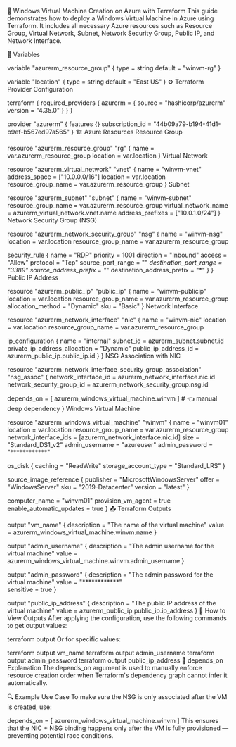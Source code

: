 🚀 Windows Virtual Machine Creation on Azure with Terraform
This guide demonstrates how to deploy a Windows Virtual Machine in Azure using Terraform. It includes all necessary Azure resources such as Resource Group, Virtual Network, Subnet, Network Security Group, Public IP, and Network Interface.

📁 Variables

variable "azurerm_resource_group" {
  type    = string
  default = "winvm-rg"
}

variable "location" {
  type    = string
  default = "East US"
}
⚙️ Terraform Provider Configuration

terraform {
  required_providers {
    azurerm = {
      source  = "hashicorp/azurerm"
      version = "4.35.0"
    }
  }
}

provider "azurerm" {
  features {}
  subscription_id = "44b09a79-b194-41d1-b9ef-b567ed97a565"
}
🏗️ Azure Resources
Resource Group

resource "azurerm_resource_group" "rg" {
  name     = var.azurerm_resource_group
  location = var.location
}
Virtual Network

resource "azurerm_virtual_network" "vnet" {
  name                = "winvm-vnet"
  address_space       = ["10.0.0.0/16"]
  location            = var.location
  resource_group_name = var.azurerm_resource_group
}
Subnet

resource "azurerm_subnet" "subnet" {
  name                 = "winvm-subnet"
  resource_group_name  = var.azurerm_resource_group
  virtual_network_name = azurerm_virtual_network.vnet.name
  address_prefixes     = ["10.0.1.0/24"]
}
Network Security Group (NSG)

resource "azurerm_network_security_group" "nsg" {
  name                = "winvm-nsg"
  location            = var.location
  resource_group_name = var.azurerm_resource_group

  security_rule {
    name                       = "RDP"
    priority                   = 1001
    direction                  = "Inbound"
    access                     = "Allow"
    protocol                   = "Tcp"
    source_port_range          = "*"
    destination_port_range     = "3389"
    source_address_prefix      = "*"
    destination_address_prefix = "*"
  }
}
Public IP Address

resource "azurerm_public_ip" "public_ip" {
  name                = "winvm-publicip"
  location            = var.location
  resource_group_name = var.azurerm_resource_group
  allocation_method   = "Dynamic"
  sku                 = "Basic"
}
Network Interface

resource "azurerm_network_interface" "nic" {
  name                = "winvm-nic"
  location            = var.location
  resource_group_name = var.azurerm_resource_group

  ip_configuration {
    name                          = "internal"
    subnet_id                     = azurerm_subnet.subnet.id
    private_ip_address_allocation = "Dynamic"
    public_ip_address_id          = azurerm_public_ip.public_ip.id
  }
}
NSG Association with NIC

resource "azurerm_network_interface_security_group_association" "nsg_assoc" {
  network_interface_id      = azurerm_network_interface.nic.id
  network_security_group_id = azurerm_network_security_group.nsg.id

  depends_on = [ azurerm_windows_virtual_machine.winvm ] # 👈 manual deep dependency
}
Windows Virtual Machine

resource "azurerm_windows_virtual_machine" "winvm" {
  name                  = "winvm01"
  location              = var.location
  resource_group_name   = var.azurerm_resource_group
  network_interface_ids = [azurerm_network_interface.nic.id]
  size                  = "Standard_DS1_v2"
  admin_username        = "azureuser"
  admin_password        = "************"  

  os_disk {
    caching              = "ReadWrite"
    storage_account_type = "Standard_LRS"
  }

  source_image_reference {
    publisher = "MicrosoftWindowsServer"
    offer     = "WindowsServer"
    sku       = "2019-Datacenter"
    version   = "latest"
  }

  computer_name            = "winvm01"
  provision_vm_agent       = true
  enable_automatic_updates = true
}
📤 Terraform Outputs

output "vm_name" {
  description = "The name of the virtual machine"
  value       = azurerm_windows_virtual_machine.winvm.name
}

output "admin_username" {
  description = "The admin username for the virtual machine"
  value       = azurerm_windows_virtual_machine.winvm.admin_username
}

output "admin_password" {
  description = "The admin password for the virtual machine"
  value       = "************"  
  sensitive   = true
}

output "public_ip_address" {
  description = "The public IP address of the virtual machine"
  value       = azurerm_public_ip.public_ip.ip_address
}
📌 How to View Outputs
After applying the configuration, use the following commands to get output values:

terraform output
Or for specific values:

terraform output vm_name
terraform output admin_username
terraform output admin_password
terraform output public_ip_address
🔗 depends_on Explanation
The depends_on argument is used to manually enforce resource creation order when Terraform's dependency graph cannot infer it automatically.

🔍 Example Use Case
To make sure the NSG is only associated after the VM is created, use:


depends_on = [ azurerm_windows_virtual_machine.winvm ]
This ensures that the NIC + NSG binding happens only after the VM is fully provisioned — preventing potential race conditions.


